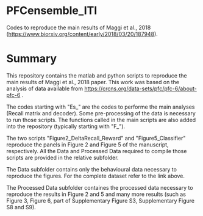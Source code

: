 # PFCensemble_ITI
Codes to reproduce the main results of Maggi et al., 2018 (https://www.biorxiv.org/content/early/2018/03/20/187948).

# Summary
This repository contains the matlab and python scripts to reproduce the main results of Maggi et al., 2018 paper. This work was based on the analysis of data available from https://crcns.org/data-sets/pfc/pfc-6/about-pfc-6 .

The codes starting with "Es_" are the codes to performe the main analyses (Recall matrix and decoder). Some pre-processing of the data is necessary to run those scripts. The functions called in the main scripts are also added into the repository (typically starting with "F_").

The two scripts "Figure2_DeltaRecall_Reward" and "Figure5_Classifier" reproduce the panels in Figure 2 and Figure 5 of the manuscript, respectively. All the Data and Processed Data required to compile those scripts are provided in the relative subfolder.

The Data subfolder contains only the behavioural data necessary to reproduce the figures. For the complete dataset refer to the link above.

The Processed Data subfolder containes the processed data necessary to reproduce the results in Figure 2 and 5 and many more results (such as Figure 3, Figure 6, part of Supplementary Figure S3, Supplementary Figure S8 and S9).

